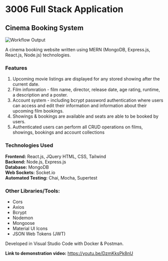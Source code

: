 # 3006 Full Stack Application
## Cinema Booking System 
![Workflow Output](https://github.com/Dan-Livermore/COMP3006-Cinema/actions/workflows/test.yml/badge.svg)

A cinema booking website written using MERN (MongoDB, Express.js, React.js, Node.js) technologies.

### Features
1. Upcoming movie listings are displayed for any stored showing after the current date.
2. Film infomration - film name, director, release date, age rating, runtime, a description and a poster.
3. Account system - including bcrypt password authentication where users can access and edit their information and information about their upcoming film bookings.
4. Showings & bookings are available and seats are able to be booked by users.
5. Authenticated users can perform all CRUD operations on films, showings, bookings and account collections

### Technologies Used 
__Frontend:__ React.js, JQuery HTML, CSS, Tailwind <br>
__Backend:__ Node.js, Express.js <br> 
__Database:__ MongoDB <br>
__Web Sockets:__ Socket.io  <br>
__Automated Testing:__ Chai, Mocha, Supertest <br>

### Other Libraries/Tools: 
- Cors
- Axios
- Bcrypt
- Nodemon
- Mongoose
- Material UI Icons
- JSON Web Tokens (JWT)

Developed in Visual Studio Code with Docker & Postman.

__Link to demonstration video:__ https://youtu.be/DzmKksPk8nU